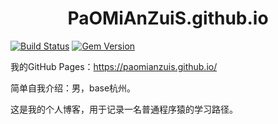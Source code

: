 # <center>PaOMiAnZuiS.github.io</center>

[![Build Status](https://travis-ci.org/pages-themes/hacker.svg?branch=master)](https://travis-ci.org/pages-themes/hacker) [![Gem Version](https://badge.fury.io/rb/jekyll-theme-hacker.svg)](https://badge.fury.io/rb/jekyll-theme-hacker)

我的GitHub Pages：https://paomianzuis.github.io/

简单自我介绍：男，base杭州。

这是我的个人博客，用于记录一名普通程序猿的学习路径。
